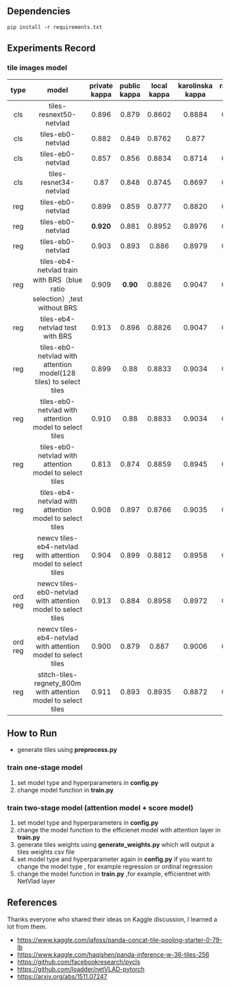 ## Dependencies
`pip install -r requirements.txt`

## Experiments Record 

### tile images model
| type |  model  | private kappa |public kappa | local kappa  | karolinska kappa | radboud kappa |  fold num | image size | num tiles | epoch | TTA |
|:--------:|:--------:| :--------:|:--------:|:--------:|:--------:|:--------:|:--------:|:--------:|:--------:|:--------:|:--------:|
| cls | tiles-resnext50-netvlad | 0.896 | 0.879 | 0.8602 | 0.8884 | 0.8089 | 0 | 256 | 20 | 27 | 8 | 
| cls | tiles-eb0-netvlad | 0.882 | 0.849 | 0.8762 | 0.877 | 0.851 | 0 | 256 | 20 | 26 | 8 | 
| cls | tiles-eb0-netvlad | 0.857 | 0.856 | 0.8834 | 0.8714 | 0.8692 | 0 | 256 | 36 | 22 | 8 | 
| cls | tiles-resnet34-netvlad | 0.87 | 0.848 | 0.8745 | 0.8697 | 0.8522 | 0 | 256 | 20 | 28 | 8 | 
| reg | tiles-eb0-netvlad | 0.899 | 0.859 |0.8777 | 0.8820 | 0.8470 | 0 | 256 | 20 | 29 | 8 | 
| reg | tiles-eb0-netvlad | **0.920** | 0.881 | 0.8952 | 0.8976 | 0.8704 | 0 | 256 | 36 | 28 | 8 | 
| reg | tiles-eb0-netvlad | 0.903 | 0.893 | 0.886 | 0.8979 | 0.8464 | 1 | 256 | 36 | 22 | 8 | 
| reg | tiles-eb4-netvlad train with BRS（blue ratio selection）,test without BRS | 0.909 | **0.90** | 0.8826 | 0.9047 | 0.8335 | 1 | 256 | 36 | 26 | 8 | 
| reg | tiles-eb4-netvlad test with BRS | 0.913 | 0.896 | 0.8826 | 0.9047 | 0.8335 | 1 | 256 | 36 | 26 | 8 |
| reg | tiles-eb0-netvlad with attention model(128 tiles) to select tiles | 0.899 | 0.88 | 0.8833 | 0.9034 | 0.8367 | 1 | 256 | 16 | 27 | 8 TTA only for score model|
| reg | tiles-eb0-netvlad with attention model to select tiles | 0.910 | 0.88 | 0.8833 | 0.9034 | 0.8367 | 1 | 256 | 16 | 27 | 8 TTA only for score model|
| reg | tiles-eb0-netvlad with attention model to select tiles | 0.813 | 0.874 | 0.8859 | 0.8945 | 0.8481 | 1 | 256 | 36 | 25 | 8 TTA only for score model|
| reg | tiles-eb4-netvlad with attention model to select tiles | 0.908 | 0.897 | 0.8766 | 0.9035 | 0.8246 | 1 | 256 | 16 | 27 | 8 TTA only for score model|
| reg | newcv tiles-eb4-netvlad with attention model to select tiles | 0.904 | 0.899 | 0.8812 | 0.8958 | 0.8437 | 1 | 256 | 16 | 27 | 8 TTA only for score model|
| ord reg | newcv tiles-eb0-netvlad with attention model to select tiles | 0.913 | 0.884 | 0.8958 | 0.8972 | 0.8732 | 1 | 256 | 16 | 27 | 8 TTA only for score model|
| ord reg | newcv tiles-eb4-netvlad with attention model to select tiles | 0.900 | 0.879 | 0.887 | 0.9006 | 0.8524 | 1 | 256 | 16 | 27 | 8 TTA only for score model|
| reg | stitch-tiles-regnety_800m with attention model to select tiles | 0.911 | 0.893 | 0.8935 | 0.8872 | 0.8757 | 1 | 256 | 16 | 28 | 8 TTA only for score model |

## How to Run 
 - generate tiles using **preprocess.py**
### train one-stage model 
1. set model type and hyperparameters in **config.py**  
2. change model function in **train.py** 

### train two-stage model (attention model + score model)
1. set model type and hyperparameters in **config.py**
2. change the model function to the efficienet model with attention layer in **train.py**
3. generate tiles weights using **generate_weights.py** which will output a tiles weights csv file
4. set model type and hyperparameter again in **config.py** if you want to change the model type , for example regression or ordinal regression
5. change the model function in **train.py** ,for example, efficientnet with NetVlad layer


## References
Thanks everyone who shared their ideas on Kaggle discussion, I learned a lot from them.
- https://www.kaggle.com/iafoss/panda-concat-tile-pooling-starter-0-79-lb
- https://www.kaggle.com/haqishen/panda-inference-w-36-tiles-256
- https://github.com/facebookresearch/pycls
- https://github.com/loadder/netVLAD-pytorch 
- https://arxiv.org/abs/1511.07247